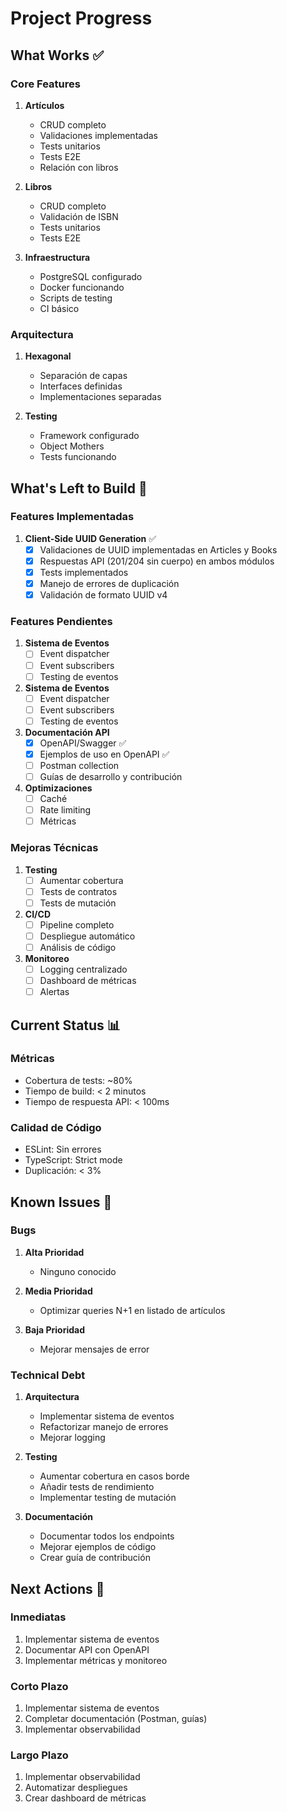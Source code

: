 # Project Progress

## What Works ✅

### Core Features
1. **Artículos**
   - CRUD completo
   - Validaciones implementadas
   - Tests unitarios
   - Tests E2E
   - Relación con libros

2. **Libros**
   - CRUD completo
   - Validación de ISBN
   - Tests unitarios
   - Tests E2E

3. **Infraestructura**
   - PostgreSQL configurado
   - Docker funcionando
   - Scripts de testing
   - CI básico

### Arquitectura
1. **Hexagonal**
   - Separación de capas
   - Interfaces definidas
   - Implementaciones separadas

2. **Testing**
   - Framework configurado
   - Object Mothers
   - Tests funcionando

## What's Left to Build 🚧

### Features Implementadas
1. **Client-Side UUID Generation** ✅
   - [x] Validaciones de UUID implementadas en Articles y Books
   - [x] Respuestas API (201/204 sin cuerpo) en ambos módulos
   - [x] Tests implementados
   - [x] Manejo de errores de duplicación
   - [x] Validación de formato UUID v4

### Features Pendientes
1. **Sistema de Eventos**
   - [ ] Event dispatcher
   - [ ] Event subscribers
   - [ ] Testing de eventos

2. **Sistema de Eventos**
   - [ ] Event dispatcher
   - [ ] Event subscribers
   - [ ] Testing de eventos

3. **Documentación API**
   - [x] OpenAPI/Swagger ✅
   - [x] Ejemplos de uso en OpenAPI ✅
   - [ ] Postman collection
   - [ ] Guías de desarrollo y contribución

4. **Optimizaciones**
   - [ ] Caché
   - [ ] Rate limiting
   - [ ] Métricas

### Mejoras Técnicas
1. **Testing**
   - [ ] Aumentar cobertura
   - [ ] Tests de contratos
   - [ ] Tests de mutación

2. **CI/CD**
   - [ ] Pipeline completo
   - [ ] Despliegue automático
   - [ ] Análisis de código

3. **Monitoreo**
   - [ ] Logging centralizado
   - [ ] Dashboard de métricas
   - [ ] Alertas

## Current Status 📊

### Métricas
- Cobertura de tests: ~80%
- Tiempo de build: < 2 minutos
- Tiempo de respuesta API: < 100ms

### Calidad de Código
- ESLint: Sin errores
- TypeScript: Strict mode
- Duplicación: < 3%

## Known Issues 🐛

### Bugs
1. **Alta Prioridad**
   - Ninguno conocido

2. **Media Prioridad**
   - Optimizar queries N+1 en listado de artículos

3. **Baja Prioridad**
   - Mejorar mensajes de error

### Technical Debt
1. **Arquitectura**
   - Implementar sistema de eventos
   - Refactorizar manejo de errores
   - Mejorar logging

2. **Testing**
   - Aumentar cobertura en casos borde
   - Añadir tests de rendimiento
   - Implementar testing de mutación

3. **Documentación**
   - Documentar todos los endpoints
   - Mejorar ejemplos de código
   - Crear guía de contribución

## Next Actions 📝

### Inmediatas
1. Implementar sistema de eventos
2. Documentar API con OpenAPI
3. Implementar métricas y monitoreo

### Corto Plazo
1. Implementar sistema de eventos
2. Completar documentación (Postman, guías)
3. Implementar observabilidad

### Largo Plazo
1. Implementar observabilidad
2. Automatizar despliegues
3. Crear dashboard de métricas
